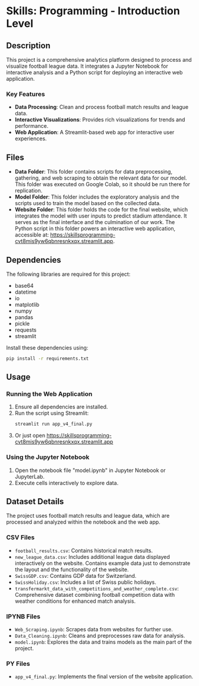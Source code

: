 
# Skills: Programming - Introduction Level

## Description
This project is a comprehensive analytics platform designed to process and visualize football league data. It integrates a Jupyter Notebook for interactive analysis and a Python script for deploying an interactive web application.

### Key Features
- **Data Processing**: Clean and process football match results and league data.
- **Interactive Visualizations**: Provides rich visualizations for trends and performance.
- **Web Application**: A Streamlit-based web app for interactive user experiences.

## Files
- **Data Folder**: This folder contains scripts for data preprocessing, gathering, and web scraping to obtain the relevant data for our model. This folder was executed on Google Colab, so it should be run there for replication.
- **Model Folder**: This folder includes the exploratory analysis and the scripts used to train the model based on the collected data.
- **Website Folder**: This folder holds the code for the final website, which integrates the model with user inputs to predict stadium attendance. It serves as the final interface and the culmination of our work. The Python script in this folder powers an interactive web application, accessible at: https://skillsprogramming-cvt8mis9yw6qbnresnkxqx.streamlit.app.

## Dependencies
The following libraries are required for this project:
- base64
- datetime
- io
- matplotlib
- numpy
- pandas
- pickle
- requests
- streamlit

Install these dependencies using:
```bash
pip install -r requirements.txt
```

## Usage

### Running the Web Application
1. Ensure all dependencies are installed.
2. Run the script using Streamlit:
   ```bash
   streamlit run app_v4_final.py
   ```
3. Or just open https://skillsprogramming-cvt8mis9yw6qbnresnkxqx.streamlit.app

### Using the Jupyter Notebook
1. Open the notebook file "model.ipynb" in Jupyter Notebook or JupyterLab.
2. Execute cells interactively to explore data.

## Dataset Details
The project uses football match results and league data, which are processed and analyzed within the notebook and the web app.

### CSV Files
- `football_results.csv`: Contains historical match results.
- `new_league_data.csv`: Includes additional league data displayed interactively on the website. Contains example data just to demonstrate the layout and the functionality of the website.
- `SwissGDP.csv`: Contains GDP data for Switzerland.
- `SwissHoliday.csv`: Includes a list of Swiss public holidays.
- `transfermarkt_data_with_competitions_and_weather_complete.csv`: Comprehensive dataset combining football competition data with weather conditions for enhanced match analysis.

### IPYNB Files
- `Web_Scraping.ipynb`: Scrapes data from websites for further use.
- `Data_Cleaning.ipynb`: Cleans and preprocesses raw data for analysis.
- `model.ipynb`: Explores the data and trains models as the main part of the project.

### PY Files
- `app_v4_final.py`: Implements the final version of the website application.
